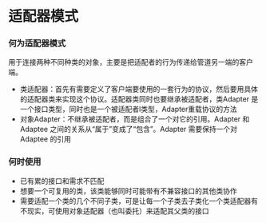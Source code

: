 
#  适配器模式

### 何为适配器模式

用于连接两种不同种类的对象，主要是把适配者的行为传递给管道另一端的客户端。

- 类适配器：首先有需要定义了客户端要使用的一套行为的协议，然后要用具体的适配器类来实现这个协议。适配器类同时也要继承被适配者，类Adapter 是一个接口类型，同时也是一个被适配者l类型，Adapter重载协议的方法
- 对象Adapter：不继承被适配者，而是组合了一个对它的引用。Adapter 和Adaptee 之间的关系从“属于”变成了“包含”。Adapter 需要保持一个对Adaptee 的引用


### 何时使用
- 已有累的接口和需求不匹配
- 想要一个可复用的类，该类能够同时可能带有不兼容接口的其他类协作
- 需要适配一个类的几个不同子类，可是让每一个子类去子类化一个类适配器有不现实，可使用对象适配器（也叫委托）来适配其父类的接口
